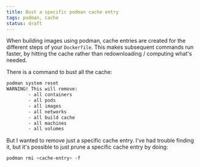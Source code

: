 ```yaml
---
title: Bust a specific podman cache entry
tags: podman, cache
status: draft
---
```


When building images using podman, cache entries are created for the different
steps of your `Dockerfile`. This makes subsequent commands run faster, by
hitting the cache rather than redownloading / computing what's needed.

There is a command to bust all the cache:

```bash
podman system reset
WARNING! This will remove:
        - all containers
        - all pods
        - all images
        - all networks
        - all build cache
        - all machines
        - all volumes
```

But I wanted to remove just a specific cache entry. I've had trouble finding it,
but it's possible to just prune a specific cache entry by doing:

```bash
podman rmi <cache-entry> -f
```
